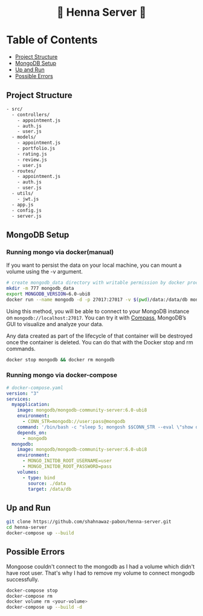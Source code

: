 <div align="center">
  <h1>🧤 Henna Server 🧤</h1>
</div>

# Table of Contents

- [Project Structure](#project-structure)
- [MongoDB Setup](#mongodb-setup)
- [Up and Run](#up-and-run)
- [Possible Errors](#possible-errors)

## Project Structure

```sh
- src/
  - controllers/
    - appointment.js
    - auth.js
    - user.js
  - models/
    - appointment.js
    - portfolio.js
    - rating.js
    - review.js
    - user.js
  - routes/
    - appointment.js
    - auth.js
    - user.js
  - utils/
    - jwt.js
  - app.js
  - config.js
  - server.js
```

## MongoDB Setup

### Running mongo via docker(manual)

If you want to persist the data on your local machine, you can mount a volume using the -v argument.

```sh
# create mongodb_data directory with writable permission by docker process
mkdir -m 777 mongodb_data
export MONGODB_VERSION=6.0-ubi8
docker run --name mongodb -d -p 27017:27017 -v $(pwd)/data:/data/db mongodb/mongodb-community-server:$MONGODB_VERSION
```

Using this method, you will be able to connect to your MongoDB instance on `mongodb://localhost:27017`. You can try it with [Compass](https://www.mongodb.com/products/compass), MongoDB’s GUI to visualize and analyze your data.

Any data created as part of the lifecycle of that container will be destroyed once the container is deleted. You can do that with the Docker stop and rm commands.

```sh
docker stop mongodb && docker rm mongodb
```

### Running mongo via docker-compose

```yaml
# docker-compose.yaml
version: "3"
services:
  myapplication:
    image: mongodb/mongodb-community-server:6.0-ubi8
    environment:
      - CONN_STR=mongodb://user:pass@mongodb
    command: '/bin/bash -c "sleep 5; mongosh $$CONN_STR --eval \"show dbs;\""'
    depends_on:
      - mongodb
  mongodb:
    image: mongodb/mongodb-community-server:6.0-ubi8
    environment:
      - MONGO_INITDB_ROOT_USERNAME=user
      - MONGO_INITDB_ROOT_PASSWORD=pass
    volumes:
      - type: bind
        source: ./data
        target: /data/db
```

## Up and Run

```sh
git clone https://github.com/shahnawaz-pabon/henna-server.git
cd henna-server
docker-compose up --build
```

## Possible Errors

Mongoose couldn't connect to the mongodb as I had a volume which didn't have root user. That's why I had to remove my volume to connect mongodb successfully.

```sh
docker-compose stop
docker-compose rm
docker volume rm <your-volume>
docker-compose up --build -d
```
